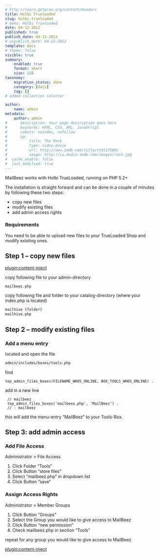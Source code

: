 ```yaml
---
# http://learn.getgrav.org/content/headers
title: Holbi Trueloaded
slug: holbi-trueloaded
# menu: Holbi Trueloaded
date: 04-12-2012
published: true
publish_date: 04-12-2012
# unpublish_date: 04-12-2012
template: docs
# theme: false
visible: true
summary:
    enabled: true
    format: short
    size: 128
taxonomy:
    migration_status: done
    category: [docs]
    tag: []
# added collection selector

author:
    name: admin
metadata:
    author: admin
#      description: Your page description goes here
#      keywords: HTML, CSS, XML, JavaScript
#      robots: noindex, nofollow
#      og:
#          title: The Rock
#          type: video.movie
#          url: http://www.imdb.com/title/tt0117500/
#          image: http://ia.media-imdb.com/images/rock.jpg
#  cache_enable: false
#  last_modified: true
---
```


MailBeez works with Holbi TrueLoaded, running on PHP 5.2+

The installation is straight forward and can be done in a couple of minutes by following these two steps:

- copy new files
- modify existing files
- add admin access rights

### Requirements

You need to be able to upload new files to your TrueLoaded Shop and modify existing ones.


## Step 1 – copy new files

[plugin:content-inject](/content_blocks/download_installer)


copy following file to your admin-directory

```bash
mailbeez.php
```


copy following file and folder to your catalog-directory (where your index.php is located)

```bash
mailhive (folder)
mailhive.php
```


## Step 2 – modify existing files

### Add a menu entry

located and open the file

```bash
admin/includes/boxes/tools.php
```


find

```
tep_admin_files_boxes(FILENAME_WHOS_ONLINE, BOX_TOOLS_WHOS_ONLINE) .
```


add in a new line

```
 // mailbeez
 tep_admin_files_boxes('mailbeez.php', 'MailBeez') .
 // - mailbeez
```
 

this will add the menu-entry “MailBeez” to your Tools-Box.

## Step 3: add admin access

### Add File Access

Administrator > File Access

1. Click Folder “Tools”
2. Click Button “store files”
3. Select “mailbeez.php” in dropdown list
4. Click Button “save”

### Assign Access Rights

Administrator > Member Groups

1. Click Button “Groups”
2. Select the Group you would like to give access to MailBeez
3. Click Button “new permission”
4. Check mailbeez.php in section “Tools”

repeat for any group you would like to give access to MailBeez

[plugin:content-inject](/content_blocks/run_installer)
